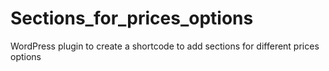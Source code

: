 # Sections_for_prices_options
WordPress plugin to create a shortcode to add sections for different prices options
